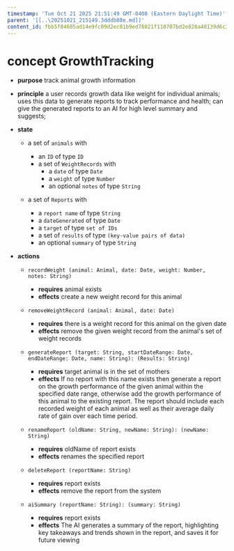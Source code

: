 ```yaml
---
timestamp: 'Tue Oct 21 2025 21:51:49 GMT-0400 (Eastern Daylight Time)'
parent: '[[..\20251021_215149.3dddb88e.md]]'
content_id: fbb5f84605ad14e9fc09d2ec01b9ed78021f110707bd2e828a40139d6c34e58c
---
```


# concept GrowthTracking

* **purpose** track animal growth information

* **principle**
  a user records growth data like weight for individual animals;
  uses this data to generate reports to track performance and health;
  can give the generated reports to an AI for high level summary and suggests;

* **state**
  * a set of `animals` with
    * an `ID` of type `ID`
    * a set of `WeightRecords` with
      * a `date` of type `Date`
      * a `weight` of type `Number`
      * an optional `notes` of type `String`

  * a set of `Reports` with
    * a `report name` of type `String`
    * a `dateGenerated` of type `Date`
    * a `target` of type `set of IDs`
    * a set of `results` of type `(key-value pairs of data)`
    * an optional `summary` of type `String`

* **actions**
  * `recordWeight (animal: Animal, date: Date, weight: Number, notes: String)`
    * **requires** animal exists
    * **effects** create a new weight record for this animal

  * `removeWeightRecord (animal: Animal, date: Date)`
    * **requires** there is a weight record for this animal on the given date
    * **effects** remove the given weight record from the animal's set of weight records

  * `generateReport (target: String, startDateRange: Date, endDateRange: Date, name: String): (Results: String)`
    * **requires** target animal is in the set of mothers
    * **effects** If no report with this name exists then generate a report on the growth performance of the given animal within the specified date range, otherwise add the growth performance of this animal to the existing report. The report should include each recorded weight of each animal as well as their average daily rate of gain over each time period.

  * `renameReport (oldName: String, newName: String): (newName: String)`
    * **requires** oldName of report exists
    * **effects** renames the specified report

  * `deleteReport (reportName: String)`
    * **requires** report exists
    * **effects** remove the report from the system

  * `aiSummary (reportName: String): (summary: String)`
    * **requires** report exists
    * **effects** The AI generates a summary of the report, highlighting key takeaways and trends shown in the report, and saves it for future viewing
